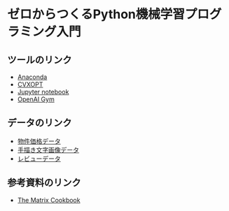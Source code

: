 # ゼロからつくるPython機械学習プログラミング入門 

<!--
## コード一覧
### Chapter 2 Python入門
- [散布図のプロット](https://github.com/hhachiya/MLBook/blob/master/codes/pythonBasics/scatterPlot1.py)
- [for文とif文の例](https://github.com/hhachiya/MLBook/blob/master/codes/pythonBasics/forif.py)
-->

## ツールのリンク
- [Anaconda](https://www.anaconda.com/products/individual#Downloads)
- [CVXOPT](https://cvxopt.org/)
- [Jupyter notebook](https://jupyter.org/)
- [OpenAI Gym](https://gym.openai.com/)

## データのリンク
- [物件価格データ](http://www.kaggle.com/c/house-prices-advanced-regression-techniques)
- [手描き文字画像データ](http://yann.lecun.com/exdb/mnist/)
- [レビューデータ](https://archive.ics.uci.edu/ml/datasets/Sentiment+Labelled+Sentences)

## 参考資料のリンク
- [The Matrix Cookbook](https://www2.imm.dtu.dk/pubdb/edoc/imm3274.pdf)


